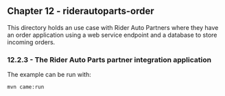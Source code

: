 Chapter 12 - riderautoparts-order
---------------------------------

This directory holds an use case with Rider Auto Partners where they have an order application using a web service
endpoint and a database to store incoming orders.

### 12.2.3 - The Rider Auto Parts partner integration application

The example can be run with:

    mvn came:run


